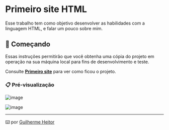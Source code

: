 # Primeiro site HTML

Esse trabalho tem como objetivo desenvolver as habilidades com a linguagem HTML, e falar um pouco sobre mim.

## 🚀 Começando

Essas instruções permitirão que você obtenha uma cópia do projeto em operação na sua máquina local para fins de desenvolvimento e teste.

Consulte **[Primeiro site](https://guilhermeheitoroliveirabarcelos.tiiny.site)** para ver como ficou o projeto.

### 📋 Pré-visualização

![image](https://github.com/GuilhermeHeitorB/Primeiro-Site-HTML/assets/162808251/9e260071-3dd7-4375-b07b-7f321872ad4d)

![image](https://github.com/GuilhermeHeitorB/Primeiro-Site-HTML/assets/162808251/22e658b5-dd2a-440c-ad5a-91ca4a81886a)

---
⌨️ por [Guilherme Heitor](https://github.com/GuilhermeHeitorB/Primeiro-Site-HTML.git) 
